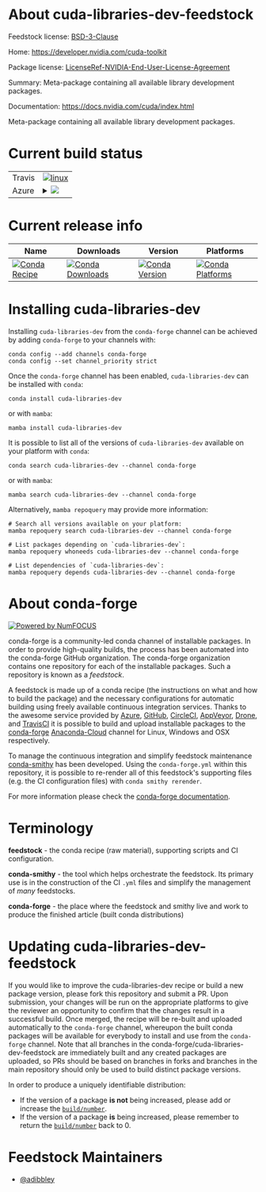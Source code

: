 About cuda-libraries-dev-feedstock
==================================

Feedstock license: [BSD-3-Clause](https://github.com/conda-forge/cuda-libraries-dev-feedstock/blob/main/LICENSE.txt)

Home: https://developer.nvidia.com/cuda-toolkit

Package license: [LicenseRef-NVIDIA-End-User-License-Agreement](https://docs.nvidia.com/cuda/eula/index.html)

Summary: Meta-package containing all available library development packages.

Documentation: https://docs.nvidia.com/cuda/index.html

Meta-package containing all available library development packages.


Current build status
====================


<table><tr>
    <td>Travis</td>
    <td>
      <a href="https://app.travis-ci.com/conda-forge/cuda-libraries-dev-feedstock">
        <img alt="linux" src="https://img.shields.io/travis/com/conda-forge/cuda-libraries-dev-feedstock/main.svg?label=Linux">
      </a>
    </td>
  </tr>
    
  <tr>
    <td>Azure</td>
    <td>
      <details>
        <summary>
          <a href="https://dev.azure.com/conda-forge/feedstock-builds/_build/latest?definitionId=19587&branchName=main">
            <img src="https://dev.azure.com/conda-forge/feedstock-builds/_apis/build/status/cuda-libraries-dev-feedstock?branchName=main">
          </a>
        </summary>
        <table>
          <thead><tr><th>Variant</th><th>Status</th></tr></thead>
          <tbody><tr>
              <td>linux_64</td>
              <td>
                <a href="https://dev.azure.com/conda-forge/feedstock-builds/_build/latest?definitionId=19587&branchName=main">
                  <img src="https://dev.azure.com/conda-forge/feedstock-builds/_apis/build/status/cuda-libraries-dev-feedstock?branchName=main&jobName=linux&configuration=linux%20linux_64_" alt="variant">
                </a>
              </td>
            </tr><tr>
              <td>linux_aarch64</td>
              <td>
                <a href="https://dev.azure.com/conda-forge/feedstock-builds/_build/latest?definitionId=19587&branchName=main">
                  <img src="https://dev.azure.com/conda-forge/feedstock-builds/_apis/build/status/cuda-libraries-dev-feedstock?branchName=main&jobName=linux&configuration=linux%20linux_aarch64_" alt="variant">
                </a>
              </td>
            </tr><tr>
              <td>linux_ppc64le</td>
              <td>
                <a href="https://dev.azure.com/conda-forge/feedstock-builds/_build/latest?definitionId=19587&branchName=main">
                  <img src="https://dev.azure.com/conda-forge/feedstock-builds/_apis/build/status/cuda-libraries-dev-feedstock?branchName=main&jobName=linux&configuration=linux%20linux_ppc64le_" alt="variant">
                </a>
              </td>
            </tr><tr>
              <td>win_64</td>
              <td>
                <a href="https://dev.azure.com/conda-forge/feedstock-builds/_build/latest?definitionId=19587&branchName=main">
                  <img src="https://dev.azure.com/conda-forge/feedstock-builds/_apis/build/status/cuda-libraries-dev-feedstock?branchName=main&jobName=win&configuration=win%20win_64_" alt="variant">
                </a>
              </td>
            </tr>
          </tbody>
        </table>
      </details>
    </td>
  </tr>
</table>

Current release info
====================

| Name | Downloads | Version | Platforms |
| --- | --- | --- | --- |
| [![Conda Recipe](https://img.shields.io/badge/recipe-cuda--libraries--dev-green.svg)](https://anaconda.org/conda-forge/cuda-libraries-dev) | [![Conda Downloads](https://img.shields.io/conda/dn/conda-forge/cuda-libraries-dev.svg)](https://anaconda.org/conda-forge/cuda-libraries-dev) | [![Conda Version](https://img.shields.io/conda/vn/conda-forge/cuda-libraries-dev.svg)](https://anaconda.org/conda-forge/cuda-libraries-dev) | [![Conda Platforms](https://img.shields.io/conda/pn/conda-forge/cuda-libraries-dev.svg)](https://anaconda.org/conda-forge/cuda-libraries-dev) |

Installing cuda-libraries-dev
=============================

Installing `cuda-libraries-dev` from the `conda-forge` channel can be achieved by adding `conda-forge` to your channels with:

```
conda config --add channels conda-forge
conda config --set channel_priority strict
```

Once the `conda-forge` channel has been enabled, `cuda-libraries-dev` can be installed with `conda`:

```
conda install cuda-libraries-dev
```

or with `mamba`:

```
mamba install cuda-libraries-dev
```

It is possible to list all of the versions of `cuda-libraries-dev` available on your platform with `conda`:

```
conda search cuda-libraries-dev --channel conda-forge
```

or with `mamba`:

```
mamba search cuda-libraries-dev --channel conda-forge
```

Alternatively, `mamba repoquery` may provide more information:

```
# Search all versions available on your platform:
mamba repoquery search cuda-libraries-dev --channel conda-forge

# List packages depending on `cuda-libraries-dev`:
mamba repoquery whoneeds cuda-libraries-dev --channel conda-forge

# List dependencies of `cuda-libraries-dev`:
mamba repoquery depends cuda-libraries-dev --channel conda-forge
```


About conda-forge
=================

[![Powered by
NumFOCUS](https://img.shields.io/badge/powered%20by-NumFOCUS-orange.svg?style=flat&colorA=E1523D&colorB=007D8A)](https://numfocus.org)

conda-forge is a community-led conda channel of installable packages.
In order to provide high-quality builds, the process has been automated into the
conda-forge GitHub organization. The conda-forge organization contains one repository
for each of the installable packages. Such a repository is known as a *feedstock*.

A feedstock is made up of a conda recipe (the instructions on what and how to build
the package) and the necessary configurations for automatic building using freely
available continuous integration services. Thanks to the awesome service provided by
[Azure](https://azure.microsoft.com/en-us/services/devops/), [GitHub](https://github.com/),
[CircleCI](https://circleci.com/), [AppVeyor](https://www.appveyor.com/),
[Drone](https://cloud.drone.io/welcome), and [TravisCI](https://travis-ci.com/)
it is possible to build and upload installable packages to the
[conda-forge](https://anaconda.org/conda-forge) [Anaconda-Cloud](https://anaconda.org/)
channel for Linux, Windows and OSX respectively.

To manage the continuous integration and simplify feedstock maintenance
[conda-smithy](https://github.com/conda-forge/conda-smithy) has been developed.
Using the ``conda-forge.yml`` within this repository, it is possible to re-render all of
this feedstock's supporting files (e.g. the CI configuration files) with ``conda smithy rerender``.

For more information please check the [conda-forge documentation](https://conda-forge.org/docs/).

Terminology
===========

**feedstock** - the conda recipe (raw material), supporting scripts and CI configuration.

**conda-smithy** - the tool which helps orchestrate the feedstock.
                   Its primary use is in the construction of the CI ``.yml`` files
                   and simplify the management of *many* feedstocks.

**conda-forge** - the place where the feedstock and smithy live and work to
                  produce the finished article (built conda distributions)


Updating cuda-libraries-dev-feedstock
=====================================

If you would like to improve the cuda-libraries-dev recipe or build a new
package version, please fork this repository and submit a PR. Upon submission,
your changes will be run on the appropriate platforms to give the reviewer an
opportunity to confirm that the changes result in a successful build. Once
merged, the recipe will be re-built and uploaded automatically to the
`conda-forge` channel, whereupon the built conda packages will be available for
everybody to install and use from the `conda-forge` channel.
Note that all branches in the conda-forge/cuda-libraries-dev-feedstock are
immediately built and any created packages are uploaded, so PRs should be based
on branches in forks and branches in the main repository should only be used to
build distinct package versions.

In order to produce a uniquely identifiable distribution:
 * If the version of a package **is not** being increased, please add or increase
   the [``build/number``](https://docs.conda.io/projects/conda-build/en/latest/resources/define-metadata.html#build-number-and-string).
 * If the version of a package **is** being increased, please remember to return
   the [``build/number``](https://docs.conda.io/projects/conda-build/en/latest/resources/define-metadata.html#build-number-and-string)
   back to 0.

Feedstock Maintainers
=====================

* [@adibbley](https://github.com/adibbley/)


